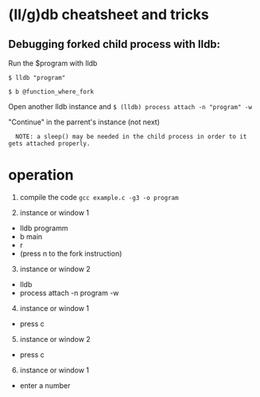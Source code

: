 # (ll/g)db cheatsheet and tricks

## Debugging forked child process with lldb:
   Run the $program with lldb
   
   ` $ lldb "program" `
   
   ` $ b @function_where_fork `
   
   Open another lldb instance and `$ (lldb) process attach -n "program" -w`
   
   "Continue" in the parrent's instance (not next)
      
      NOTE: a sleep() may be needed in the child process in order to it gets attached properly.

# operation

1. compile the code
```gcc example.c -g3 -o program```

2. instance or window 1
 * lldb  programm
 * b main
 * r
 * (press n to the fork instruction)

3. instance or window 2
 * lldb
 * process attach -n program -w

4. instance or window 1
 * press c

5. instance or window 2
 * press c

6. instance or window 1
 * enter a number
